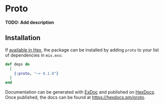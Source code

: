 # Proto

**TODO: Add description**

## Installation

If [available in Hex](https://hex.pm/docs/publish), the package can be installed
by adding `proto` to your list of dependencies in `mix.exs`:

```elixir
def deps do
  [
    {:proto, "~> 0.1.0"}
  ]
end
```

Documentation can be generated with [ExDoc](https://github.com/elixir-lang/ex_doc)
and published on [HexDocs](https://hexdocs.pm). Once published, the docs can
be found at <https://hexdocs.pm/proto>.

